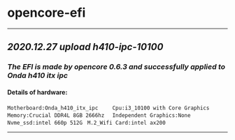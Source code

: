 # opencore-efi
***************************************************
## ***2020.12.27 upload h410-ipc-10100***
### *The EFI is made by opencore 0.6.3 and successfully applied to Onda h410 itx ipc*
#### __Details of hardware:__	
```Motherboard:Onda_h410_itx_ipc	```
```Cpu:i3_10100 with Core Graphics	```
```Memory:Crucial DDR4L 8GB 2666hz	```
```Independent Graphics:None	```
```Nvme_ssd:intel 660p 512G	```
```M.2_Wifi Card:intel ax200	```
***************************************************
